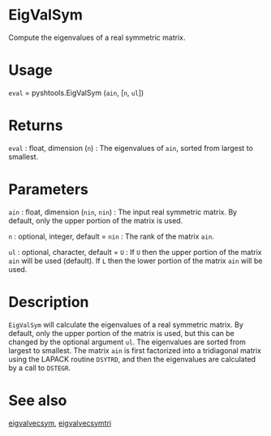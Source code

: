 # EigValSym

Compute the eigenvalues of a real symmetric matrix.

# Usage

`eval` = pyshtools.EigValSym (`ain`, [`n`, `ul`])

# Returns

`eval` : float, dimension (`n`)
:   The eigenvalues of `ain`, sorted from largest to smallest.

# Parameters

`ain` : float, dimension (`nin`, `nin`)
:   The input real symmetric matrix. By default, only the upper portion of the matrix is used.
	
`n` : optional, integer, default = `nin`
:   The rank of the matrix `ain`.

`ul` : optional, character, default = `U`
:   If `U` then the upper portion of the matrix `ain` will be used (default). If `L` then the lower portion of the matrix `ain` will be used.

# Description

`EigValSym` will calculate the eigenvalues of a real symmetric matrix. By default, only the upper portion of the matrix is used, but this can be changed by the optional argument `ul`. The eigenvalues are sorted from largest to smallest. The matrix `ain` is first factorized into a tridiagonal matrix using the LAPACK routine `DSYTRD`, and then the eigenvalues are calculated by a call to `DSTEGR`.

# See also

[eigvalvecsym](pyeigvalvecsym.html), [eigvalvecsymtri](pyeigvalvecsymtri.html)

